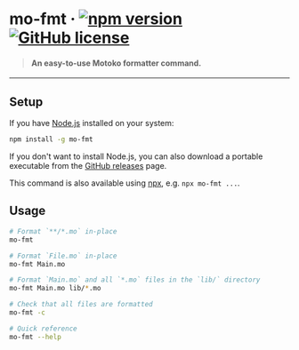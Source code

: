 # mo-fmt &middot; [![npm version](https://img.shields.io/npm/v/prettier-plugin-motoko.svg?logo=npm)](https://www.npmjs.com/package/prettier-plugin-motoko) [![GitHub license](https://img.shields.io/badge/license-Apache%202.0-blue.svg)](https://opensource.org/licenses/Apache-2.0)

> #### An easy-to-use Motoko formatter command.

---

## Setup

If you have [Node.js](https://nodejs.org/en/download/) installed on your system:

```bash
npm install -g mo-fmt
```

If you don't want to install Node.js, you can also download a portable executable from the [GitHub releases](https://github.com/dfinity/prettier-plugin-motoko/releases) page.

This command is also available using [npx](https://docs.npmjs.com/cli/v7/commands/npx), e.g. `npx mo-fmt ...`.

## Usage

```bash
# Format `**/*.mo` in-place
mo-fmt

# Format `File.mo` in-place
mo-fmt Main.mo

# Format `Main.mo` and all `*.mo` files in the `lib/` directory
mo-fmt Main.mo lib/*.mo

# Check that all files are formatted
mo-fmt -c

# Quick reference
mo-fmt --help
```
